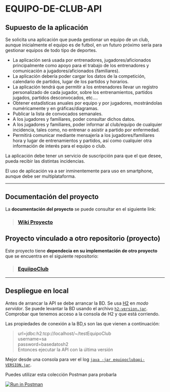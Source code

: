 # EQUIPO-DE-CLUB-API

## **Supuesto de la aplicación**

Se solicita una aplicación que pueda gestionar un equipo de un club, aunque inicialmente el equipo es de futbol, en un futuro próximo sería para gestionar equipos de todo tipo de deportes.

-   La aplicación será usada por entrenadores, jugadores/aficionados principalmente como apoyo para el trabajo de los entrenadores y comunicación a jugadores/aficionados (familiares).
-   La aplicación debería poder cargar los datos de la competición, calendario de partidos, lugar de los partidos y horarios.
-   La aplicación tendrá que permitir a los entrenadores llevar un registro personalizado de cada jugador, sobre los entrenamientos, partidos jugados, partidos desconvocados, etc….
-   Obtener estadísticas anuales por equipo y por jugadores, mostrándolas numéricamente y en gráficas/diagramas.
-   Publicar la lista de convocados semanales.
-   A los jugadores y familiares, poder consultar dichos datos.
-   A los jugadores y familiares, poder informar al club/equipo de cualquier incidencia, tales como, no entrenar o asistir a partido por enfermedad.
-   Permitirá comunicar mediante mensajería a los jugadores/familiares hora y lugar de entrenamientos y partidos, así como cualquier otra información de interés para el equipo o club.

La aplicación debe tener un servicio de suscripción para que el que desee, pueda recibir las distintas incidencias.

El uso de aplicación va a ser inminentemente para uso en smartphone, aunque debe ser multiplataforma.

---

## **Documentación del proyecto**

La **documentación del proyecto** se puede consultar en el siguiente link:

> ### [Wiki Proyecto](https://git.institutomilitar.com/sesporti/equiipo-de-club/wikis/home)

## **Proyecto vinculado a otro repositorio (proyecto)**

Este proyecto tiene **dependecia en su implementación de otro proyecto** que se encuentra en el siguiente repositorio:

> ### [EquiipoClub](https://git.institutomilitar.com/sesporti/equiipoclub.git)

---

## **Despliegue en local**

Antes de arrancar la API se debe arrancar la BD. Se usa [H2](https://h2database.com/html/main.html) en _modo servidor_.
Se puede levantar la BD usando el archivo [`h2-version.jar`](./assets/despliegueLocal/). Comprobar que tenemos acceso a la consola de H2 y que está corriendo.

Las propiedades de conexión a la BD,s son las que vienen a continuación:

> url=jdbc:h2:tcp://localhost/~/testEquipoClub  
> username=sa  
> password=basedatosh2  
> Entonces ejecutar la API con la última versión

Mejor desde una consola para ver el log [`java -jar equipoclubapi-VERSION.jar`](./assets/despliegueLocal/).

Puedes utilizar esta colección Postman para probarla

[![Run in Postman](https://run.pstmn.io/button.svg)](https://documenter.getpostman.com/view/10815375/Szmb7zkg)
